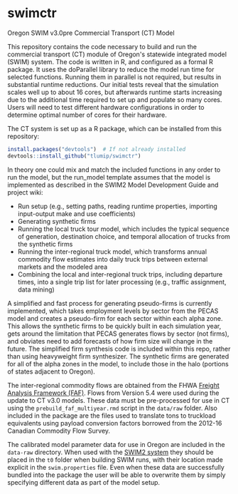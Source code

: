 # swimctr
Oregon SWIM v3.0pre Commercial Transport (CT) Model

This repository contains the code necessary to build and run the commercial transport (CT) module of Oregon's statewide integrated model (SWIM) system. The code is written in R, and configured as a formal R package. It uses the doParallel library to reduce the model run time for selected functions. Running them in parallel is not required, but results in substantial runtime reductions. Our initial tests reveal that the simulation scales well up to about 16 cores, but afterwards runtime starts increasing due to the additional time required to set up and populate so many cores. Users will need to test different hardware configurations in order to determine optimal number of cores for their hardware.

The CT system is set up as a R package, which can be installed from this repository:
```r
install.packages("devtools")  # If not already installed
devtools::install_github("tlumip/swimctr")
```

In theory one could mix and match the included functions in any order to run the model, but the run_model template assumes that the model is implemented as described in the SWIM2 Model Development Guide and project wiki:

+ Run setup (e.g., setting paths, reading runtime properties, importing input-output make and use coefficients)
+ Generating synthetic firms
+ Running the local truck tour model, which includes the typical sequence of generation, destination choice, and temporal allocation of trucks from the synthetic firms
+ Running the inter-regional truck model, which transforms annual commodity flow estimates into daily truck trips between external markets and the modeled area
+ Combining the local and inter-regional truck trips, including departure times, into a single trip list for later processing (e.g., traffic assignment, data mining)

A simplified and fast process for generating pseudo-firms is currently implemented, which takes employment levels by sector from the PECAS model and creates a pseudo-firm for each sector within each alpha zone. This allows the synthetic firms to be quickly built in each simulation year, gets around the limitation that PECAS generates flows by sector (not firms), and obviates need to add forecasts of how firm size will change in the future. The simplified firm synthesis code is included within this repo, rather than using heavyweight firm synthesizer. The synthetic firms are generated for all of the alpha zones in the model, to include those in the halo (portions of states adjacent to Oregon). 

The inter-regional commodity flows are obtained from the FHWA [Freight Analysis Framework (FAF)](https://faf.ornl.gov/fafweb/). Flows from Version 5.4 were used during the update to CT v3.0 models. These data must be pre-processed for use in CT using the `prebuild_faf_multiyear.rmd` script in the `data/raw` folder. Also included in the package are the files used to translate tons to truckload equivalents using payload conversion factors borrowed from the 2012-16 Canadian Commodity Flow Survey.

The calibrated model parameter data for use in Oregon are included in the `data-raw` directory. When used with the [SWIM2 system](https://www.oregon.gov/ODOT/Planning/Pages/Technical-Tools.aspx) they should be placed in the `t0` folder when building SWIM runs, with their location made explicit in the `swim.properties` file. Even when these data are successfully bundled into the package the user will be able to overwrite them by simply specifying different data as part of the model setup.
